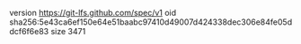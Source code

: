 version https://git-lfs.github.com/spec/v1
oid sha256:5e43ca6ef150e64e51baabc97410d49007d424338dec306e84fe05ddcf6f6e83
size 3471
